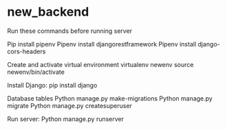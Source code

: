 # new_backend

Run these commands before running server

Pip install pipenv
Pipenv install djangorestframework
Pipenv install django-cors-headers

Create and activate virtual environment
virtualenv newenv
source newenv/bin/activate

Install Django:
pip install django

Database tables
Python manage.py make-migrations
Python manage.py migrate
Python manage.py createsuperuser

Run server:
Python manage.py runserver
